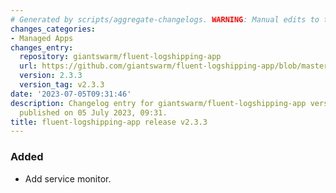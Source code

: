 ```yaml
---
# Generated by scripts/aggregate-changelogs. WARNING: Manual edits to this files will be overwritten.
changes_categories:
- Managed Apps
changes_entry:
  repository: giantswarm/fluent-logshipping-app
  url: https://github.com/giantswarm/fluent-logshipping-app/blob/master/CHANGELOG.md#233---2023-07-05
  version: 2.3.3
  version_tag: v2.3.3
date: '2023-07-05T09:31:46'
description: Changelog entry for giantswarm/fluent-logshipping-app version 2.3.3,
  published on 05 July 2023, 09:31.
title: fluent-logshipping-app release v2.3.3
---
```


### Added
- Add service monitor.
